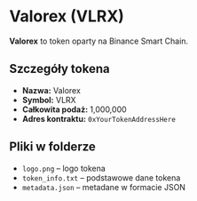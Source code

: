 # Valorex (VLRX)

**Valorex** to token oparty na Binance Smart Chain.

## Szczegóły tokena

- **Nazwa:** Valorex
- **Symbol:** VLRX
- **Całkowita podaż:** 1,000,000
- **Adres kontraktu:** `0xYourTokenAddressHere`

## Pliki w folderze
- `logo.png` – logo tokena
- `token_info.txt` – podstawowe dane tokena
- `metadata.json` – metadane w formacie JSON